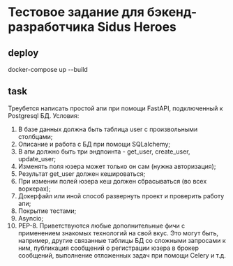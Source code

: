 # Тестовое задание для бэкенд-разработчика Sidus Heroes

## deploy

docker-compose up --build

## task

Треубется написать простой апи при помощи FastAPI, подключенный к Postgresql БД.
Условия:
1) В базе данных должна быть таблица user с произвольными столбцами;
2) Описание и работа с БД при помощи SQLalchemy;
3) В апи должно быть три эндпоинта - get_user, сreate_user, update_user;
4) Изменять поля юзера может только он сам (нужна авторизация);
5) Результат get_user должен кешироваться;
6) При измении полей юзера кеш должен сбрасываться (во всех воркерах);
7) Докерфайл или иной способ развернуть проект и проверить работу апи;
8) Покрытие тестами;
9) Asyncio;
10) PEP-8.
Приветствуются любые дополнительные фичи с применением знакомых технологий на свой вкус.
Это могут быть, например, другие связанные таблицы БД cо сложными запросами к ним,
публикация сообщений о регистрации юзера в брокер сообщений,
выполнение отложенных задач при помощи Сelery и т.д.
